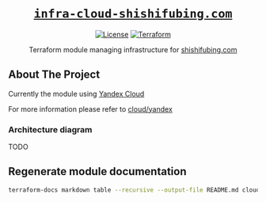 <div align="center" markdown="1">

# [`infra-cloud-shishifubing.com`][url-repo]

[![License][shield-license]][url-license]
[![Terraform][shield-workflow-terraform]][url-workflow-terraform]

Terraform module managing infrastructure for [shishifubing.com][url-site]

</div>

## About The Project

Currently the module using [Yandex Cloud][url-yandex-cloud]

For more information please refer to [cloud/yandex][documentation]

### Architecture diagram

TODO

## Regenerate module documentation

```bash
terraform-docs markdown table --recursive --output-file README.md cloud/yandex
```

<!-- relative links -->

[documentation]: ./cloud/yandex

<!-- project links -->

[url-repo]: https://github.com/shishifubing/infra-cloud-shishifubing.com
[url-workflow-terraform]: https://github.com/shishifubing/infra-cloud-shishifubing.com/actions/workflows/terraform.yml
[url-license]: https://github.com/shishifubing/infra-cloud-shishifubing.com/actions/workflows/terraform.yml

<!-- external links -->

[url-site]: https://shishifubing.com
[url-yandex-cloud]: https://cloud.yandex.com/en

<!-- shield links -->

[shield-workflow-terraform]: https://img.shields.io/github/actions/workflow/status/shishifubing/infra-cloud-shishifubing.com/terraform.yml?label=Terraform&style=for-the-badge
[shield-license]: https://img.shields.io/github/license/shishifubing/infra-cloud-shishifubing.com.svg?style=for-the-badge
